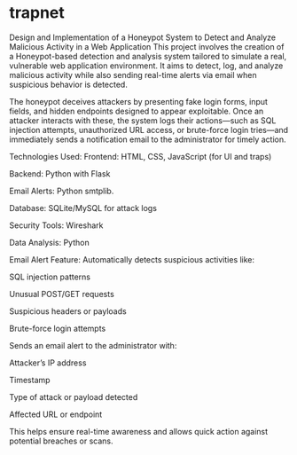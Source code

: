# trapnet
Design and Implementation of a Honeypot System to Detect and Analyze Malicious Activity in a Web Application
This project involves the creation of a Honeypot-based detection and analysis system tailored to simulate a real, vulnerable web application environment. It aims to detect, log, and analyze malicious activity while also sending real-time alerts via email when suspicious behavior is detected.

The honeypot deceives attackers by presenting fake login forms, input fields, and hidden endpoints designed to appear exploitable. Once an attacker interacts with these, the system logs their actions—such as SQL injection attempts, unauthorized URL access, or brute-force login tries—and immediately sends a notification email to the administrator for timely action.

Technologies Used:
Frontend: HTML, CSS, JavaScript (for UI and traps)

Backend: Python with Flask

Email Alerts: Python smtplib.

Database: SQLite/MySQL for attack logs

Security Tools: Wireshark

Data Analysis: Python 

Email Alert Feature:
Automatically detects suspicious activities like:

SQL injection patterns

Unusual POST/GET requests

Suspicious headers or payloads

Brute-force login attempts

Sends an email alert to the administrator with:

Attacker’s IP address

Timestamp

Type of attack or payload detected

Affected URL or endpoint

This helps ensure real-time awareness and allows quick action against potential breaches or scans.
